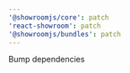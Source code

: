 ```yaml
---
'@showroomjs/core': patch
'react-showroom': patch
'@showroomjs/bundles': patch
---
```


Bump dependencies
